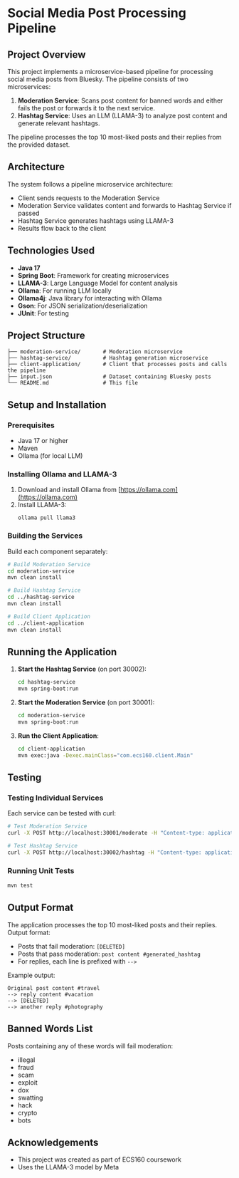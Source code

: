 # Social Media Post Processing Pipeline

## Project Overview
This project implements a microservice-based pipeline for processing social media posts from Bluesky. The pipeline consists of two microservices:

1. **Moderation Service**: Scans post content for banned words and either fails the post or forwards it to the next service.
2. **Hashtag Service**: Uses an LLM (LLAMA-3) to analyze post content and generate relevant hashtags.

The pipeline processes the top 10 most-liked posts and their replies from the provided dataset.

## Architecture

The system follows a pipeline microservice architecture:
- Client sends requests to the Moderation Service
- Moderation Service validates content and forwards to Hashtag Service if passed
- Hashtag Service generates hashtags using LLAMA-3
- Results flow back to the client

## Technologies Used
- **Java 17**
- **Spring Boot**: Framework for creating microservices
- **LLAMA-3**: Large Language Model for content analysis
- **Ollama**: For running LLM locally
- **Ollama4j**: Java library for interacting with Ollama
- **Gson**: For JSON serialization/deserialization
- **JUnit**: For testing

## Project Structure
```
├── moderation-service/       # Moderation microservice
├── hashtag-service/          # Hashtag generation microservice
├── client-application/       # Client that processes posts and calls the pipeline
├── input.json                # Dataset containing Bluesky posts
└── README.md                 # This file
```

## Setup and Installation

### Prerequisites
- Java 17 or higher
- Maven
- Ollama (for local LLM)

### Installing Ollama and LLAMA-3
1. Download and install Ollama from [https://ollama.com](https://ollama.com)
2. Install LLAMA-3:
   ```
   ollama pull llama3
   ```

### Building the Services
Build each component separately:

```bash
# Build Moderation Service
cd moderation-service
mvn clean install

# Build Hashtag Service
cd ../hashtag-service
mvn clean install

# Build Client Application
cd ../client-application
mvn clean install
```

## Running the Application

1. **Start the Hashtag Service** (on port 30002):
   ```bash
   cd hashtag-service
   mvn spring-boot:run
   ```

2. **Start the Moderation Service** (on port 30001):
   ```bash
   cd moderation-service
   mvn spring-boot:run
   ```

3. **Run the Client Application**:
   ```bash
   cd client-application
   mvn exec:java -Dexec.mainClass="com.ecs160.client.Main"
   ```

## Testing

### Testing Individual Services
Each service can be tested with curl:

```bash
# Test Moderation Service
curl -X POST http://localhost:30001/moderate -H "Content-type: application/json" -d "{\"postContent\": \"Hello, Spring Boot!\"}"

# Test Hashtag Service
curl -X POST http://localhost:30002/hashtag -H "Content-type: application/json" -d "{\"postContent\": \"I love hiking in the mountains on weekends.\"}"
```

### Running Unit Tests
```bash
mvn test
```

## Output Format
The application processes the top 10 most-liked posts and their replies. Output format:

- Posts that fail moderation: `[DELETED]`
- Posts that pass moderation: `post content #generated_hashtag`
- For replies, each line is prefixed with `-->`

Example output:
```
Original post content #travel
--> reply content #vacation
--> [DELETED]
--> another reply #photography
```

## Banned Words List
Posts containing any of these words will fail moderation:
- illegal
- fraud
- scam
- exploit
- dox
- swatting
- hack
- crypto
- bots

## Acknowledgements
- This project was created as part of ECS160 coursework
- Uses the LLAMA-3 model by Meta
